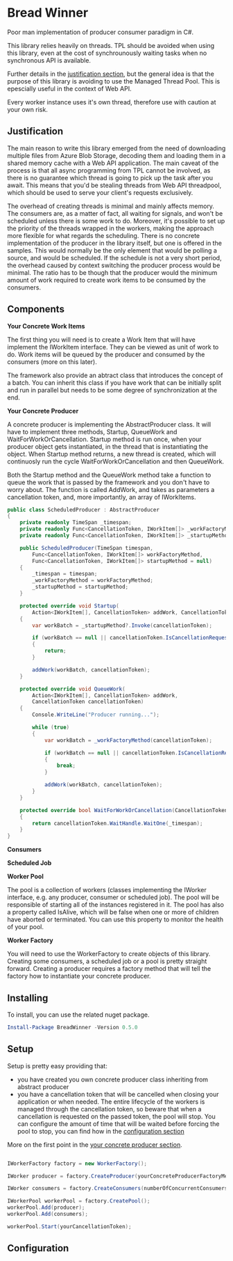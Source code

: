# Bread Winner

Poor man implementation of producer consumer paradigm in C#.

This library relies heavily on threads. TPL should be avoided when using this library, even at the cost of synchrounously waiting tasks when no synchronous API is available. 

Further details in the [justification section](#Justification), but the general idea is that the purpose of this library is avoiding to use the Managed Thread Pool. This is epescially useful in the context of Web API.

Every worker instance uses it's own thread, therefore use with caution at your own risk.

## <a name="Justification"></a> Justification

The main reason to write this library emerged from the need of downloading multiple files from Azure Blob Storage, decoding them and loading them in a shared memory cache with a Web API application. The main caveat of the process is that all async programming from TPL cannot be involved, as there is no guarantee which thread is going to pick up the task after you await. This means that you'd be stealing threads from Web API threadpool, which should be used to serve your client's requests exclusively.

The overhead of creating threads is minimal and mainly affects memory. The consumers are, as a matter of fact, all waiting for signals, and won't be scheduled unless there is some work to do. Moreover, it's possible to set up the priority of the threads wrapped in the workers, making the approach more flexible for what regards the scheduling. There is no concrete implementation of the producer in the library itself, but one is offered in the samples. This would normally be the only element that would be polling a source, and would be scheduled. If the schedule is not a very short period, the overhead caused by context switching the producer process would be minimal. The ratio has to be though that the producer would the minimum amount of work required to create work items to be consumed by the consumers.

## Components

**Your Concrete Work Items**

The first thing you will need is to create a Work Item that will have implement the IWorkItem interface. They can be viewed as unit of work to do. Work items will be queued by the producer and consumed by the consumers (more on this later). 

The framework also provide an abtract class that introduces the concept of a batch. You can inherit this class if you have work that can be initially split and run in parallel but needs to be some degree of synchronization at the end.

**<a name="YourConcreteProducer"></a> Your Concrete Producer**

A concrete producer is implementing the AbstractProducer class. It will have to implement three methods, Startup, QueueWork and WaitForWorkOrCancellation. Startup method is run once, when your producer object gets instantiated, in the thread that is instantiating the object. When Startup method returns, a new thread is created, which will continuosly run the cycle WaitForWorkOrCancellation and then QueueWork.

Both the Startup method and the QueueWork method take a function to queue the work that is passed by the framework and you don't have to worry about. The function is called AddWork, and takes as parameters a cancellation token, and, more importantly, an array of IWorkItems.

```csharp
public class ScheduledProducer : AbstractProducer
{
    private readonly TimeSpan _timespan;
    private readonly Func<CancellationToken, IWorkItem[]> _workFactoryMethod;
    private readonly Func<CancellationToken, IWorkItem[]> _startupMethod;

    public ScheduledProducer(TimeSpan timespan,
        Func<CancellationToken, IWorkItem[]> workFactoryMethod,
        Func<CancellationToken, IWorkItem[]> startupMethod = null)
    {
        _timespan = timespan;
        _workFactoryMethod = workFactoryMethod;
        _startupMethod = startupMethod;
    }

    protected override void Startup(
        Action<IWorkItem[], CancellationToken> addWork, CancellationToken cancellationToken)
    {
        var workBatch = _startupMethod?.Invoke(cancellationToken);

        if (workBatch == null || cancellationToken.IsCancellationRequested)
        {
            return;
        }

        addWork(workBatch, cancellationToken);
    }

    protected override void QueueWork(
        Action<IWorkItem[], CancellationToken> addWork, 
        CancellationToken cancellationToken)
    {
        Console.WriteLine("Producer running...");

        while (true)
        {
            var workBatch = _workFactoryMethod(cancellationToken);

            if (workBatch == null || cancellationToken.IsCancellationRequested)
            {
                break;
            }

            addWork(workBatch, cancellationToken);
        }
    }

    protected override bool WaitForWorkOrCancellation(CancellationToken cancellationToken)
    {
        return cancellationToken.WaitHandle.WaitOne(_timespan);
    }
}
```

**Consumers**

**Scheduled Job**

**Worker Pool**

The pool is a collection of workers (classes implementing the IWorker interface, e.g. any producer, consumer or scheduled job). The pool will be responsible of starting all of the instances registered in it. The pool has also a property called IsAlive, which will be false when one or more of children have aborted or terminated. You can use this property to monitor the health of your pool.

**Worker Factory**

You will need to use the WorkerFactory to create objects of this library. Creating some consumers, a scheduled job or a pool is pretty straight forward. Creating a producer requires a factory method that will tell the factory how to instantiate your concrete producer.

## Installing

To install, you can use the related nuget package.
```powershell
Install-Package BreadWinner -Version 0.5.0
```
## Setup
Setup is pretty easy providing that:
* you have created you own concrete producer class inheriting from abstract producer
* you have a cancellation token that will be cancelled when closing your application or when needed. The entire lifecycle of the workers is managed through the cancellation token, so beware that when a cancellation is requested on the passed token, the pool will stop. You can configure the amount of time that will be waited before forcing the pool to stop, you can find how in the [configuration section](#Configuration)

More on the first point in the [your concrete producer section](#YourConcreteProducer).

```csharp

IWorkerFactory factory = new WorkerFactory();

IWorker producer = factory.CreateProducer(yourConcreteProducerFactoryMethod)

IWorker consumers = factory.CreateConsumers(numberOfConcurrentConsumers);

IWorkerPool workerPool = factory.CreatePool();
workerPool.Add(producer);
workerPool.Add(consumers);

workerPool.Start(yourCancellationToken);

```

## <a name="Configuration"></a>Configuration
